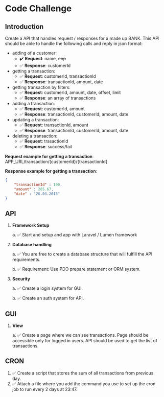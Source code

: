 # Code Challenge

## Introduction
Create a API that handles request / responses for a made up BANK. This API should be able to handle the following calls and reply in json format:
- adding of a customer:
    - ✔️ **Request**: name, ~~cnp~~
    - ✅ **Response**: customerId
- getting a transaction:
    - ✅ **Request**: customerId, transactionId
    - ✅ **Response**: transactionId, amount, date
- getting transaction by filters:
    - ✅ **Request**: customerId, amount, date, offset, limit
    - ✅ **Response**: an array of transactions
- adding a transaction:
    - ✅ **Request**: customerId, amount
    - ✅ **Response**: transactionId, customerId, amount, date
- updating a transaction:
    - ✅ **Request**: transactionId, amount
    - ✅ **Response**: transactionId, customerId, amount, date
- deleting a transaction:
    - ✅ **Request**: trasactionId
    - ✅ **Response**: success/fail

**Request example for getting a transaction**: APP_URL/transaction/{customerId}/{transactionId}

**Response example for getting a transaction**:
```json
{
    "transactionId" : 100,
    "amount" : 205.67,
    "date" : "20.03.2015"
}
```

## API

1. **Framework Setup**

    a. ✅ Start and setup and app with Laravel / Lumen framework

2. **Database handling**

    a. ✅ You are free to create a database structure that will fulfill the API requirements.

    b. ✅ Requirement: Use PDO prepare statement or ORM system.

3. **Security**

    a. ✅ Create a login system for GUI.

    b. ✅ Create an auth system for API.

## GUI

1. **View**

    a. ✅ Create a page where we can see transactions. Page should be accessible only for logged in users. API should be used to get the list of transactions.

## CRON

1. ✅ Create a script that stores the sum of all transactions from previous day.
2. ✅ Attach a file where you add the command you use to set up the cron job to run every 2 days at 23:47.